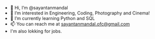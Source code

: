 - 👋 Hi, I’m @sayantanmandal
- 👀 I’m interested in Engineering, Coding, Photography and Cinema!
- 🌱 I’m currently learning Python and SQL
- 📫 You can reach me at sayantanmandal.ofc@gmail.com
- I'm also lokking for jobs.

<!---
sayantanmandal/sayantanmandal is a ✨ special ✨ repository because its `README.md` (this file) appears on your GitHub profile.
You can click the Preview link to take a look at your changes.
--->
